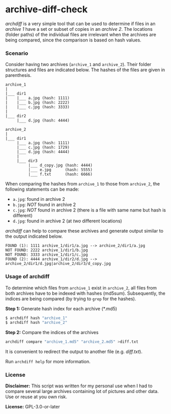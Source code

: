 # archive-diff-check

*archdiff* is a very simple tool that can be used to determine if files in an *archive 1* have a set or subset of copies in an *archive 2*. The locations (folder paths) of the individual files are irrelevant when the archives are being compared, since the comparison is based on hash values.

### Scenario

Consider having two archives (`archive_1` and `archive_2`). Their folder structures and files are indicated below. The hashes of the files are given in parenthesis.

```
archive_1
|
|___ dir1
|    |___ a.jpg (hash: 1111)
|    |___ b.jpg (hash: 2222)
|    |___ c.jpg (hash: 3333)
|
|___ dir2
     |___ d.jpg (hash: 4444)
```

```
archive_2
|
|___ dir1
     |___ a.jpg (hash: 1111)
     |___ c.jpg (hash: 1729)
     |___ d.jpg (hash: 4444)
     |
     |___ dir3
          |___ d_copy.jpg (hash: 4444)
          |___ e.jpg      (hash: 5555)
          |___ f.txt      (hash: 6666)
```

When comparing the hashes from `archive_1` to those from `archive_2`, the following statements can be made:

- `a.jpg`: found in archive 2
- `b.jpg`: *NOT* found in archive 2
- `c.jpg`: *NOT* found in archive 2 (there is a file with same name but hash is different)
- `d.jpg`: found in archive 2 (at *two* different locations)

*archdiff* can help to compare these archives and generate output similar to the output indicated below.

```
FOUND (1): 1111 archive_1/dir1/a.jpg --> archive_2/dir1/a.jpg
NOT FOUND: 2222 archive_1/dir1/b.jpg
NOT FOUND: 3333 archive_1/dir1/c.jpg
FOUND (2): 4444 archive_1/dir2/d.jpg --> archive_2/dir1/d.jpg|archive_2/dir3/d_copy.jpg
```

### Usage of archdiff

To determine which files from `archive_1` exist in `archive_2`, all files from both archives have to be indexed with hashes (md5sum). Subsequently, the indices are being compared (by trying to `grep` for the hashes).

**Step 1:** Generate hash index for each archive (\*.md5)

```sh
$ archdiff hash "archive_1"
$ archdiff hash "archive_2"
```

**Step 2:** Compare the indices of the archives

```sh
archdiff compare "archive_1.md5" "archive_2.md5" >diff.txt
```

It is convenient to redirect the output to another file (e.g. *diff.txt*).

Run `archdiff help` for more information.

### License

**Disclaimer:** This script was written for my personal use when I had to compare several large archives containing lot of pictures and other data. Use or reuse at you own risk.

**License:** GPL-3.0-or-later

